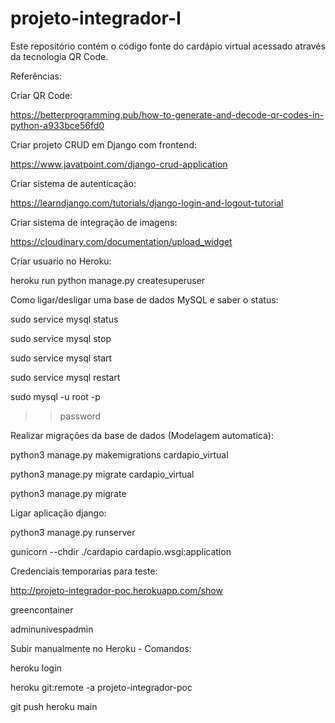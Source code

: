 # projeto-integrador-I
Este repositório contém o código fonte do cardápio virtual acessado através da tecnologia QR Code.


Referências:

Criar QR Code:

https://betterprogramming.pub/how-to-generate-and-decode-qr-codes-in-python-a933bce56fd0

Criar projeto CRUD em Django com frontend:

https://www.javatpoint.com/django-crud-application

Criar sistema de autenticação:

https://learndjango.com/tutorials/django-login-and-logout-tutorial

Criar sistema de integração de imagens:

https://cloudinary.com/documentation/upload_widget

Criar usuario no Heroku:

heroku run python manage.py createsuperuser

Como ligar/desligar uma base de dados MySQL e saber o status:

sudo service mysql status

sudo service mysql stop

sudo service mysql start

sudo service mysql restart

sudo mysql -u root -p

>>password

Realizar migrações da base de dados (Modelagem automatica):

python3 manage.py makemigrations cardapio_virtual

python3 manage.py migrate cardapio_virtual

python3 manage.py migrate

Ligar aplicação django:

python3 manage.py runserver

gunicorn --chdir ./cardapio cardapio.wsgi:application

Credenciais temporarias para teste:

http://projeto-integrador-poc.herokuapp.com/show

greencontainer

adminunivespadmin


Subir manualmente no Heroku - Comandos:

heroku login

heroku git:remote -a projeto-integrador-poc

git push heroku main

